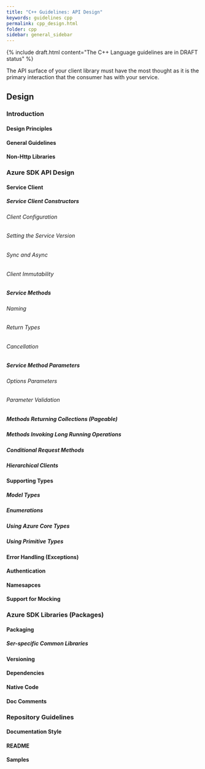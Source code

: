 ```yaml
---
title: "C++ Guidelines: API Design"
keywords: guidelines cpp
permalink: cpp_design.html
folder: cpp
sidebar: general_sidebar
---
```


{% include draft.html content="The C++ Language guidelines are in DRAFT status" %}

The API surface of your client library must have the most thought as it is the primary interaction that the consumer has with your service.

## Design

### Introduction

#### Design Principles

#### General Guidelines

#### Non-Http Libraries

### Azure SDK API Design

#### Service Client

##### Service Client Constructors

###### Client Configuration

###### Setting the Service Version

###### Sync and Async

###### Client Immutability

##### Service Methods

###### Naming
###### Return Types
###### Cancellation
##### Service Method Parameters

###### Options Parameters
###### Parameter Validation

##### Methods Returning Collections (Pageable)
##### Methods Invoking Long Running Operations
##### Conditional Request Methods
##### Hierarchical Clients

#### Supporting Types

##### Model Types
##### Enumerations
##### Using Azure Core Types
##### Using Primitive Types

#### Error Handling (Exceptions)

#### Authentication

#### Namesapces

#### Support for Mocking

### Azure SDK Libraries (Packages)

#### Packaging
##### Ser-specific Common Libraries
#### Versioning
#### Dependencies
#### Native Code
#### Doc Comments

### Repository Guidelines
#### Documentation Style
#### README
#### Samples

